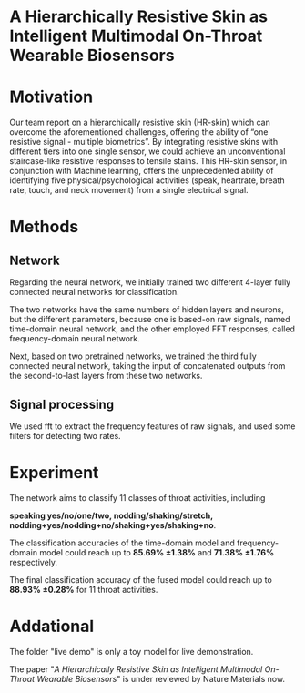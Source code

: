 # A Hierarchically Resistive Skin as Intelligent Multimodal On-Throat Wearable Biosensors

Motivation
==========
Our team report on a hierarchically resistive skin (HR-skin) which can overcome the aforementioned challenges, offering the ability of “one resistive signal - multiple biometrics”. By integrating resistive skins with different tiers into one single sensor, we could achieve an unconventional staircase-like resistive responses to tensile stains. This HR-skin sensor, in conjunction with Machine learning, offers the unprecedented ability of identifying five physical/psychological activities (speak, heartrate, breath rate, touch, and neck movement) from a single electrical signal.

Methods
=======

Network
-------
Regarding the neural network, we initially trained two different 4-layer fully connected neural networks for classification. 

The two networks have the same numbers of hidden layers and neurons, but the different parameters, because one is based-on raw signals, named time-domain neural network, and the other employed FFT responses, called frequency-domain neural network.

Next, based on two pretrained networks, we trained the third fully connected neural network, taking the input of concatenated outputs from the second-to-last layers from these two networks.

Signal processing
-----------------
We used fft to extract the frequency features of raw signals, and used some filters for detecting two rates.

Experiment
==========
The network aims to classify 11 classes of throat activities, including 

**speaking yes/no/one/two, nodding/shaking/stretch, nodding+yes/nodding+no/shaking+yes/shaking+no**. 

The classification accuracies of the time-domain model and frequency-domain model could reach up to **85.69% ±1.38%** and **71.38% ±1.76%** respectively. 

The final classification accuracy of the fused model could reach up to **88.93% ±0.28%** for 11 throat activities.

Addational
==========
The folder "live demo" is only a toy model for live demonstration.

The paper "*A Hierarchically Resistive Skin as Intelligent Multimodal On-Throat Wearable Biosensors*" is under reviewed by Nature Materials now.

